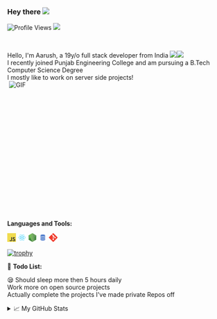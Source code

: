 ### Hey there <img src="https://media.giphy.com/media/hvRJCLFzcasrR4ia7z/giphy.gif" width="25px">

![Profile Views](https://komarev.com/ghpvc/?username=aarush-salgania&color=brightgreen)
![](https://hit.yhype.me/github/profile?user_id=42164385)

<br />

Hello, I'm  Aarush, a 19y/o full stack developer from India <img src="https://cdn.discordapp.com/emojis/649216868682432522.gif?v=1" width="22px"><img src="https://cdn.discordapp.com/emojis/649216868074127360.gif?v=1" width="22px">
<br>
I recently joined Punjab Engineering College and am pursuing a B.Tech Computer Science Degree<br>
I mostly like to work on server side projects! <br>
  <img align="right" alt="GIF" src="https://github.com/abhisheknaiidu/abhisheknaiidu/blob/master/code.gif?raw=true" width="500" height="320" />
**Languages and Tools:**  

<code><img height="20" src="https://raw.githubusercontent.com/github/explore/80688e429a7d4ef2fca1e82350fe8e3517d3494d/topics/javascript/javascript.png"></code>
<code><img height="20" src="https://raw.githubusercontent.com/github/explore/80688e429a7d4ef2fca1e82350fe8e3517d3494d/topics/react/react.png"></code>
<code><img height="20" src="https://raw.githubusercontent.com/github/explore/80688e429a7d4ef2fca1e82350fe8e3517d3494d/topics/nodejs/nodejs.png"></code>
<code><img height="20" src="https://raw.githubusercontent.com/github/explore/80688e429a7d4ef2fca1e82350fe8e3517d3494d/topics/sql/sql.png"></code>
<code><img height="20" src="https://raw.githubusercontent.com/github/explore/80688e429a7d4ef2fca1e82350fe8e3517d3494d/topics/git/git.png"></code>

[![trophy](https://github-profile-trophy.vercel.app/?username=aarush-salgania&theme=onedark)](https://github.com/ryo-ma/github-profile-trophy)


🥶 **Todo List:**
<!-- TODO-IST:START -->        
😪   Should sleep more then 5 hours daily<br>
Work more on open source projects <br>
Actually complete the projects I've made private Repos off
<!-- TODO-IST:END -->


<details>
<summary>📈 My GitHub Stats</summary>

![aarush-salgania's GitHub stats](https://github-readme-stats.vercel.app/api?username=aarush-salgania&theme=radical&show_icons=true)
![aarush-salgania's GitHub stats](https://github-readme-stats.vercel.app/api/top-langs?username=aarush-salgania&theme=radical)
</details>
